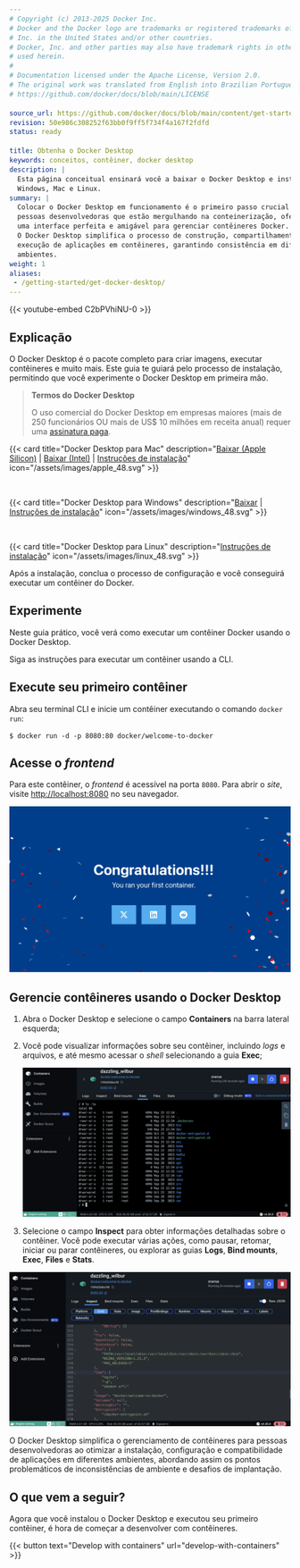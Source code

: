 ```yaml
---
# Copyright (c) 2013-2025 Docker Inc.
# Docker and the Docker logo are trademarks or registered trademarks of Docker,
# Inc. in the United States and/or other countries.
# Docker, Inc. and other parties may also have trademark rights in other terms
# used herein.
#
# Documentation licensed under the Apache License, Version 2.0.
# The original work was translated from English into Brazilian Portuguese.
# https://github.com/docker/docs/blob/main/LICENSE

source_url: https://github.com/docker/docs/blob/main/content/get-started/introduction/get-docker-desktop.md
revision: 50e986c308252f63bb0f9ff5f734f4a167f2fdfd
status: ready

title: Obtenha o Docker Desktop
keywords: conceitos, contêiner, docker desktop
description: |
  Esta página conceitual ensinará você a baixar o Docker Desktop e instalá-lo no
  Windows, Mac e Linux.
summary: |
  Colocar o Docker Desktop em funcionamento é o primeiro passo crucial para
  pessoas desenvolvedoras que estão mergulhando na conteinerização, oferecendo
  uma interface perfeita e amigável para gerenciar contêineres Docker.
  O Docker Desktop simplifica o processo de construção, compartilhamento e
  execução de aplicações em contêineres, garantindo consistência em diferentes
  ambientes.
weight: 1
aliases:
 - /getting-started/get-docker-desktop/
---
```

{{< youtube-embed C2bPVhiNU-0 >}}

## Explicação

O Docker Desktop é o pacote completo para criar imagens, executar contêineres e
muito mais.
Este guia te guiará pelo processo de instalação, permitindo que você experimente
o Docker Desktop em primeira mão.


> **Termos do Docker Desktop**
>
> O uso comercial do Docker Desktop em empresas maiores (mais de 250
> funcionários OU mais de US$ 10 milhões em receita anual) requer uma
> [assinatura paga](https://www.docker.com/pricing/?_gl=1*1nyypal*_ga*MTYxMTUxMzkzOS4xNjgzNTM0MTcw*_ga_XJWPQMJYHQ*MTcxNjk4MzU4Mi4xMjE2LjEuMTcxNjk4MzkzNS4xNy4wLjA.).

{{< card
  title="Docker Desktop para Mac"
  description="[Baixar (Apple Silicon)](https://desktop.docker.com/mac/main/arm64/Docker.dmg?utm_source=docker&utm_medium=webreferral&utm_campaign=docs-driven-download-mac-arm64) | [Baixar (Intel)](https://desktop.docker.com/mac/main/amd64/Docker.dmg?utm_source=docker&utm_medium=webreferral&utm_campaign=docs-driven-download-mac-amd64) | [Instruções de instalação](/desktop/setup/install/mac-install)"
  icon="/assets/images/apple_48.svg" >}}

<br>

{{< card
  title="Docker Desktop para Windows"
  description="[Baixar](https://desktop.docker.com/win/main/amd64/Docker%20Desktop%20Installer.exe?utm_source=docker&utm_medium=webreferral&utm_campaign=docs-driven-download-windows) | [Instruções de instalação](/desktop/setup/install/windows-install)"
  icon="/assets/images/windows_48.svg" >}}

<br>

{{< card
  title="Docker Desktop para Linux"
  description="[Instruções de instalação](/desktop/setup/install/linux/)"
  icon="/assets/images/linux_48.svg" >}}

Após a instalação, conclua o processo de configuração e você conseguirá executar
um contêiner do Docker.

## Experimente

Neste guia prático, você verá como executar um contêiner Docker usando o Docker
Desktop.

Siga as instruções para executar um contêiner usando a CLI.


## Execute seu primeiro contêiner

Abra seu terminal CLI e inicie um contêiner executando o comando `docker run`:



```console
$ docker run -d -p 8080:80 docker/welcome-to-docker
```

## Acesse o _frontend_

Para este contêiner, o _frontend_ é acessível na porta `8080`.
Para abrir o _site_, visite [http://localhost:8080](http://localhost:8080) no
seu navegador.





![Captura de tela da página inicial do servidor _web_ Nginx, vinda do contêiner em execução](../docker-concepts/the-basics/images/access-the-frontend.webp?border=true)

## Gerencie contêineres usando o Docker Desktop


1. Abra o Docker Desktop e selecione o campo **Containers** na barra lateral
   esquerda;
2. Você pode visualizar informações sobre seu contêiner, incluindo _logs_ e
   arquivos, e até mesmo acessar o _shell_ selecionando a guia **Exec**;

   ![Captura de tela do exec no contêiner em execução no Docker Desktop](images/exec-into-docker-container.webp?border=true)


3. Selecione o campo **Inspect** para obter informações detalhadas sobre o
   contêiner.
   Você pode executar várias ações, como pausar, retomar, iniciar ou parar
   contêineres, ou explorar as guias **Logs**, **Bind mounts**, **Exec**,
   **Files** e **Stats**.

![Captura de tela da inspeção do contêiner em execução no Docker Desktop](images/inspecting-container.webp?border=true)

O Docker Desktop simplifica o gerenciamento de contêineres para pessoas
desenvolvedoras ao otimizar a instalação, configuração e compatibilidade de
aplicações em diferentes ambientes, abordando assim os pontos problemáticos de
inconsistências de ambiente e desafios de implantação.

## O que vem a seguir?

Agora que você instalou o Docker Desktop e executou seu primeiro contêiner, é
hora de começar a desenvolver com contêineres.

{{< button text="Develop with containers" url="develop-with-containers" >}}

